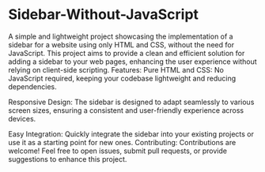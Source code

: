 # Sidebar-Without-JavaScript
A simple and lightweight project showcasing the implementation of a sidebar for a website using only HTML and CSS, without the need for JavaScript. This project aims to provide a clean and efficient solution for adding a sidebar to your web pages, enhancing the user experience without relying on client-side scripting.
Features:
Pure HTML and CSS: No JavaScript required, keeping your codebase lightweight and reducing dependencies.

Responsive Design: The sidebar is designed to adapt seamlessly to various screen sizes, ensuring a consistent and user-friendly experience across devices.

Easy Integration: Quickly integrate the sidebar into your existing projects or use it as a starting point for new ones.
Contributing:
Contributions are welcome! Feel free to open issues, submit pull requests, or provide suggestions to enhance this project.


